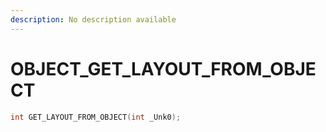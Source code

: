 ```yaml
---
description: No description available 
---
```


# OBJECT\_GET_LAYOUT_FROM_OBJECT

```cpp
int GET_LAYOUT_FROM_OBJECT(int _Unk0);
```